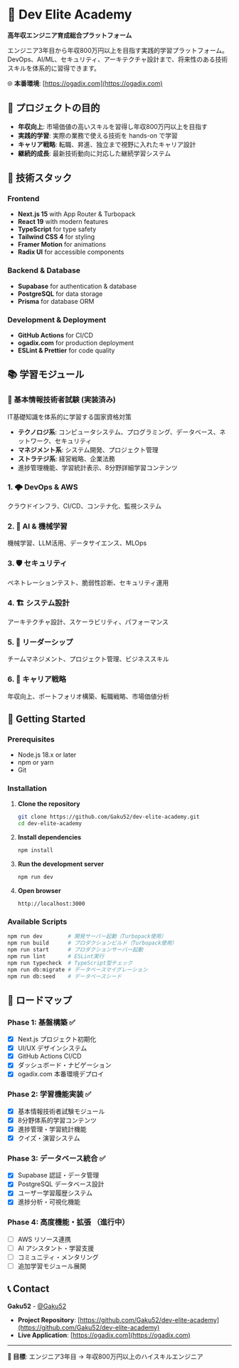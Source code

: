 # 🚀 Dev Elite Academy

**高年収エンジニア育成総合プラットフォーム**

エンジニア3年目から年収800万円以上を目指す実践的学習プラットフォーム。DevOps、AI/ML、セキュリティ、アーキテクチャ設計まで、将来性のある技術スキルを体系的に習得できます。

🌐 **本番環境**: [https://ogadix.com](https://ogadix.com)

## 🎯 プロジェクトの目的

- **年収向上**: 市場価値の高いスキルを習得し年収800万円以上を目指す
- **実践的学習**: 実際の業務で使える技術を hands-on で学習
- **キャリア戦略**: 転職、昇進、独立まで視野に入れたキャリア設計
- **継続的成長**: 最新技術動向に対応した継続学習システム

## 🔧 技術スタック

### Frontend
- **Next.js 15** with App Router & Turbopack
- **React 19** with modern features
- **TypeScript** for type safety
- **Tailwind CSS 4** for styling
- **Framer Motion** for animations
- **Radix UI** for accessible components

### Backend & Database
- **Supabase** for authentication & database
- **PostgreSQL** for data storage
- **Prisma** for database ORM

### Development & Deployment
- **GitHub Actions** for CI/CD
- **ogadix.com** for production deployment
- **ESLint & Prettier** for code quality

## 📚 学習モジュール

### 📖 基本情報技術者試験 (**実装済み**)
IT基礎知識を体系的に学習する国家資格対策
- **テクノロジ系**: コンピュータシステム、プログラミング、データベース、ネットワーク、セキュリティ
- **マネジメント系**: システム開発、プロジェクト管理
- **ストラテジ系**: 経営戦略、企業法務
- 進捗管理機能、学習統計表示、8分野詳細学習コンテンツ

### 1. 🌩️ DevOps & AWS
クラウドインフラ、CI/CD、コンテナ化、監視システム

### 2. 🤖 AI & 機械学習
機械学習、LLM活用、データサイエンス、MLOps

### 3. 🛡️ セキュリティ
ペネトレーションテスト、脆弱性診断、セキュリティ運用

### 4. 🏗️ システム設計
アーキテクチャ設計、スケーラビリティ、パフォーマンス

### 5. 👥 リーダーシップ
チームマネジメント、プロジェクト管理、ビジネススキル

### 6. 🎯 キャリア戦略
年収向上、ポートフォリオ構築、転職戦略、市場価値分析

## 🚀 Getting Started

### Prerequisites
- Node.js 18.x or later
- npm or yarn
- Git

### Installation

1. **Clone the repository**
   ```bash
   git clone https://github.com/Gaku52/dev-elite-academy.git
   cd dev-elite-academy
   ```

2. **Install dependencies**
   ```bash
   npm install
   ```

3. **Run the development server**
   ```bash
   npm run dev
   ```

4. **Open browser**
   ```
   http://localhost:3000
   ```

### Available Scripts

```bash
npm run dev        # 開発サーバー起動（Turbopack使用）
npm run build      # プロダクションビルド（Turbopack使用）
npm run start      # プロダクションサーバー起動
npm run lint       # ESLint実行
npm run typecheck  # TypeScript型チェック
npm run db:migrate # データベースマイグレーション
npm run db:seed    # データベースシード
```

## 🎯 ロードマップ

### Phase 1: 基盤構築 ✅
- [x] Next.js プロジェクト初期化
- [x] UI/UX デザインシステム
- [x] GitHub Actions CI/CD
- [x] ダッシュボード・ナビゲーション
- [x] ogadix.com 本番環境デプロイ

### Phase 2: 学習機能実装 ✅
- [x] 基本情報技術者試験モジュール
- [x] 8分野体系的学習コンテンツ
- [x] 進捗管理・学習統計機能
- [x] クイズ・演習システム

### Phase 3: データベース統合 ✅
- [x] Supabase 認証・データ管理
- [x] PostgreSQL データベース設計
- [x] ユーザー学習履歴システム
- [x] 進捗分析・可視化機能

### Phase 4: 高度機能・拡張 （進行中）
- [ ] AWS リソース連携
- [ ] AI アシスタント・学習支援
- [ ] コミュニティ・メンタリング
- [ ] 追加学習モジュール展開

## 📞 Contact

**Gaku52** - [@Gaku52](https://github.com/Gaku52)

- **Project Repository**: [https://github.com/Gaku52/dev-elite-academy](https://github.com/Gaku52/dev-elite-academy)
- **Live Application**: [https://ogadix.com](https://ogadix.com)

---

**🎯 目標**: エンジニア3年目 → 年収800万円以上のハイスキルエンジニア

